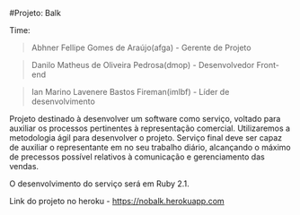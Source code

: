 #Projeto: Balk

Time:

>Abhner Fellipe Gomes de Araújo(afga) - Gerente de Projeto

>Danilo Matheus de Oliveira Pedrosa(dmop) - Desenvolvedor Front-end

>Ian Marino Lavenere Bastos Fireman(imlbf) - Líder de desenvolvimento

Projeto destinado à desenvolver um software como serviço, voltado para auxiliar os processos pertinentes à representação comercial. Utilizaremos a metodologia ágil para desenvolver o projeto.
Serviço final deve ser capaz de auxiliar o representante em no seu trabalho diário, alcançando o máximo de precessos possível relativos à comunicação e gerenciamento das vendas.

O desenvolvimento do serviço será em Ruby 2.1.

Link do projeto no heroku - https://nobalk.herokuapp.com
